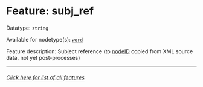 # Feature: subj_ref

Datatype: `string`

Available for nodetype(s): [`word`](featuresbynodetype.md#word-nodes)

Feature description: Subject reference (to [nodeID](nodeID.md#readme) copied from XML source data, not yet post-processes)

---
###### [Click here for list of all features](home.md#readme)
